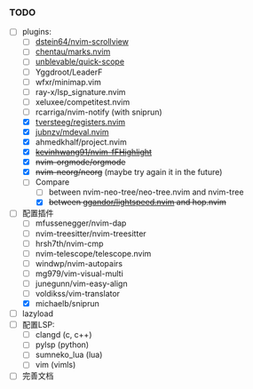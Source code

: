 ### TODO
- [ ] plugins:
    - [ ] [dstein64/nvim-scrollview](https://github.com/dstein64/nvim-scrollview)
    - [ ] [chentau/marks.nvim](https://github.com/chentau/marks.nvim) 
    - [ ] [unblevable/quick-scope](https://github.com/unblevable/quick-scope) 
    - [ ] Yggdroot/LeaderF  
    - [ ] wfxr/minimap.vim
    - [ ] ray-x/lsp_signature.nvim  
    - [ ] xeluxee/competitest.nvim  
    - [ ] rcarriga/nvim-notify (with sniprun)  
    - [x] [tversteeg/registers.nvim](https://github.com/tversteeg/registers.nvim) 
    - [x] [jubnzv/mdeval.nvim](https://github.com/jubnzv/mdeval.nvim) 
    - [x] ahmedkhalf/project.nvim  
    - [x] ~~[kevinhwang91/nvim-fFHighlight](https://github.com/kevinhwang91/nvim-fFHighlight)~~
    - [x] ~~nvim-orgmode/orgmode~~
    - [x] ~~nvim-neorg/neorg~~ (maybe try again it in the future)
    - [ ] Compare
        - [ ] between nvim-neo-tree/neo-tree.nvim and nvim-tree
        - [x] ~~between [ggandor/lightspeed.nvim](https://github.com/ggandor/lightspeed.nvim) and hop.nvim~~
- [ ] 配置插件  
    - [ ] mfussenegger/nvim-dap
    - [ ] nvim-treesitter/nvim-treesitter
    - [ ] hrsh7th/nvim-cmp
    - [ ] nvim-telescope/telescope.nvim
    - [ ] windwp/nvim-autopairs
    - [ ] mg979/vim-visual-multi
    - [ ] junegunn/vim-easy-align
    - [ ] voldikss/vim-translator
    - [x] michaelb/sniprun
- [ ] lazyload
- [ ] 配置LSP:  
    - [ ] clangd (c, c++)
    - [ ] pylsp (python)
    - [ ] sumneko_lua (lua)
    - [ ] vim (vimls)
- [ ] 完善文档
